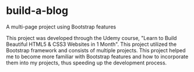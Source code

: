 # build-a-blog
A multi-page project using Bootstrap features

This project was developed through the Udemy course, "Learn to Build Beautiful HTML5 & CSS3 Websites in 1 Month".  This project utilized the Bootstrap framework and consists of multiple projects.  This project helped me to become more familiar with Bootstrap features and how to incorporate them into my projects, thus speeding up the development process. 
